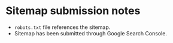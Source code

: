 # Sitemap submission notes

- `robots.txt` file references the sitemap.
- Sitemap has been submitted through Google Search Console.
